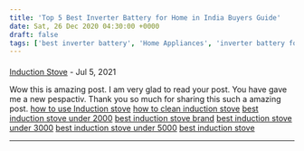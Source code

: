 ```yaml
---
title: 'Top 5 Best Inverter Battery for Home in India Buyers Guide'
date: Sat, 26 Dec 2020 04:30:00 +0000
draft: false
tags: ['best inverter battery', 'Home Appliances', 'inverter battery for home', 'inverter battery in india', 'top rated inverter battery']
---
```



#### 
[Induction Stove](https://inductionstove.xyz/ "simran75@gmail.com") - <time datetime="2021-07-23 09:25:14">Jul 5, 2021</time>

Wow this is amazing post. I am very glad to read your post. You have gave me a new pespactiv. Thank you so much for sharing this such a amazing post. [how to use Induction stove](https://inductionstove.xyz/how-to-use-induction-stove/) [how to clean induction stove](https://inductionstove.xyz/how-to-clean-Induction-stove) [best induction stove under 2000](https://inductionstove.xyz/best-induction-stove-under-2000/) [best induction stove brand](https://inductionstove.xyz/best-induction-stove-brand/) [best induction stove under 3000](https://inductionstove.xyz/best-induction-stove-under-3000/) [best induction stove under 5000](https://inductionstove.xyz/best-induction-stove-under-5000/) [best induction stove](https://inductionstove.xyz/best-induction-stove-in-india)
<hr />
